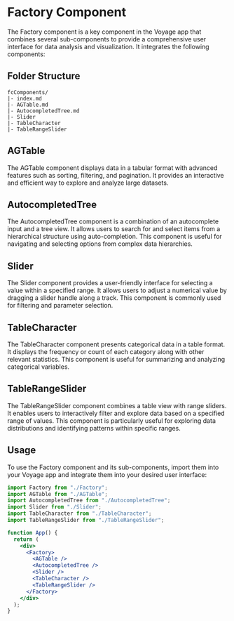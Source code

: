 # Factory Component
The Factory component is a key component in the Voyage app that combines several sub-components to provide a comprehensive user interface for data analysis and visualization. It integrates the following components:

## Folder Structure
```
fcComponents/
|- index.md
|- AGTable.md
|- AutocompletedTree.md
|- Slider
|- TableCharacter
|- TableRangeSlider
```

## AGTable
The AGTable component displays data in a tabular format with advanced features such as sorting, filtering, and pagination. It provides an interactive and efficient way to explore and analyze large datasets.

## AutocompletedTree
The AutocompletedTree component is a combination of an autocomplete input and a tree view. It allows users to search for and select items from a hierarchical structure using auto-completion. This component is useful for navigating and selecting options from complex data hierarchies.

## Slider
The Slider component provides a user-friendly interface for selecting a value within a specified range. It allows users to adjust a numerical value by dragging a slider handle along a track. This component is commonly used for filtering and parameter selection.

## TableCharacter
The TableCharacter component presents categorical data in a table format. It displays the frequency or count of each category along with other relevant statistics. This component is useful for summarizing and analyzing categorical variables.

## TableRangeSlider
The TableRangeSlider component combines a table view with range sliders. It enables users to interactively filter and explore data based on a specified range of values. This component is particularly useful for exploring data distributions and identifying patterns within specific ranges.

## Usage
To use the Factory component and its sub-components, import them into your Voyage app and integrate them into your desired user interface:

```jsx
import Factory from "./Factory";
import AGTable from "./AGTable";
import AutocompletedTree from "./AutocompletedTree";
import Slider from "./Slider";
import TableCharacter from "./TableCharacter";
import TableRangeSlider from "./TableRangeSlider";

function App() {
  return (
    <div>
      <Factory>
        <AGTable />
        <AutocompletedTree />
        <Slider />
        <TableCharacter />
        <TableRangeSlider />
      </Factory>
    </div>
  );
}

```
